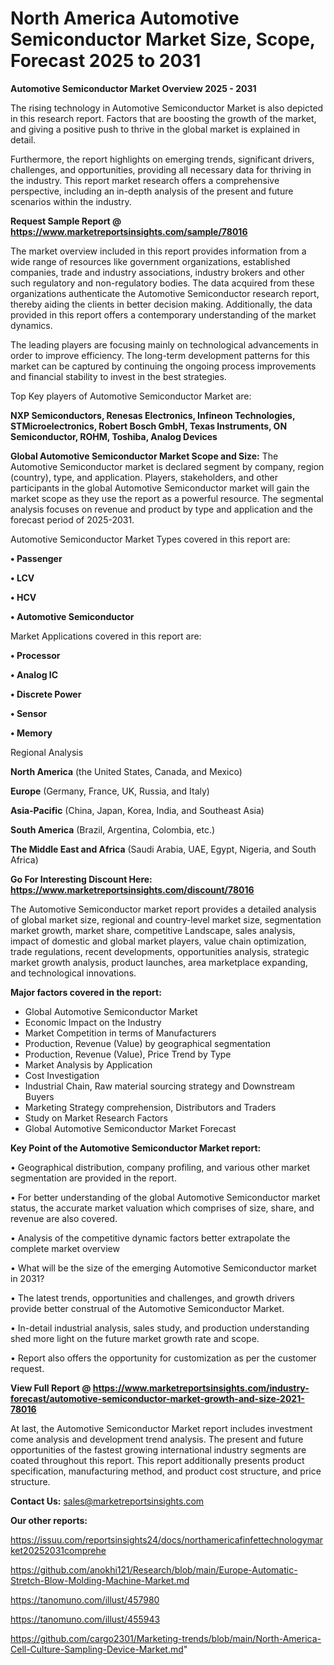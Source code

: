 # North America Automotive Semiconductor Market Size, Scope, Forecast 2025 to 2031

<Strong> Automotive Semiconductor Market Overview 2025 - 2031</strong>

The rising technology in Automotive Semiconductor Market is also depicted in this research report. Factors that are boosting the growth of the market, and giving a positive push to thrive in the global market is explained in detail.

Furthermore, the report highlights on emerging trends, significant drivers, challenges, and opportunities, providing all necessary data for thriving in the industry. This report market research offers a comprehensive perspective, including an in-depth analysis of the present and future scenarios within the industry.

<strong>Request Sample Report @ <a href=https://www.marketreportsinsights.com/sample/78016>https://www.marketreportsinsights.com/sample/78016</a></strong>

The market overview included in this report provides information from a wide range of resources like government organizations, established companies, trade and industry associations, industry brokers and other such regulatory and non-regulatory bodies. The data acquired from these organizations authenticate the Automotive Semiconductor research report, thereby aiding the clients in better decision making. Additionally, the data provided in this report offers a contemporary understanding of the market dynamics.

The leading players are focusing mainly on technological advancements in order to improve efficiency. The long-term development patterns for this market can be captured by continuing the ongoing process improvements and financial stability to invest in the best strategies.

Top Key players of Automotive Semiconductor Market are:

<strong>NXP Semiconductors, Renesas Electronics, Infineon Technologies, STMicroelectronics, Robert Bosch GmbH, Texas Instruments, ON Semiconductor, ROHM, Toshiba, Analog Devices</strong>

<strong><b>Global Automotive Semiconductor Market Scope and Size:</b></strong>
The Automotive Semiconductor market is declared segment by company, region (country), type, and application. Players, stakeholders, and other participants in the global Automotive Semiconductor market will gain the market scope as they use the report as a powerful resource. The segmental analysis focuses on revenue and product by type and application and the forecast period of 2025-2031.

Automotive Semiconductor Market Types covered in this report are:

<strong>• Passenger

• LCV

• HCV

• Automotive Semiconductor</strong>

Market Applications covered in this report are:

<strong>• Processor

• Analog IC

• Discrete Power

• Sensor

• Memory</strong> 

Regional Analysis

<strong>North America</strong> (the United States, Canada, and Mexico)

<strong>Europe</strong> (Germany, France, UK, Russia, and Italy)

<strong>Asia-Pacific</strong> (China, Japan, Korea, India, and Southeast Asia)

<strong>South America</strong> (Brazil, Argentina, Colombia, etc.)

<strong>The Middle East and Africa</strong> (Saudi Arabia, UAE, Egypt, Nigeria, and South Africa)

<strong>Go For Interesting Discount Here: <a href=https://www.marketreportsinsights.com/discount/78016>https://www.marketreportsinsights.com/discount/78016</a></strong>

The Automotive Semiconductor market report provides a detailed analysis of global market size, regional and country-level market size, segmentation market growth, market share, competitive Landscape, sales analysis, impact of domestic and global market players, value chain optimization, trade regulations, recent developments, opportunities analysis, strategic market growth analysis, product launches, area marketplace expanding, and technological innovations.

<strong><b>Major factors covered in the report:</b></strong>
<ul>
  <li>Global Automotive Semiconductor Market </li>
  <li>Economic Impact on the Industry</li>
  <li>Market Competition in terms of Manufacturers</li>
  <li>Production, Revenue (Value) by geographical segmentation</li>
  <li>Production, Revenue (Value), Price Trend by Type</li>
  <li>Market Analysis by Application</li>
  <li>Cost Investigation</li>
  <li>Industrial Chain, Raw material sourcing strategy and Downstream Buyers</li>
  <li>Marketing Strategy comprehension, Distributors and Traders</li>
  <li>Study on Market Research Factors</li>
  <li>Global Automotive Semiconductor Market Forecast</li>
</ul>

<strong><b>Key Point of the Automotive Semiconductor Market report:</b></strong>

• Geographical distribution, company profiling, and various other market segmentation are provided in the report.

• For better understanding of the global Automotive Semiconductor market status, the accurate market valuation which comprises of size, share, and revenue are also covered.

• Analysis of the competitive dynamic factors better extrapolate the complete market overview

• What will be the size of the emerging Automotive Semiconductor market in 2031?

• The latest trends, opportunities and challenges, and growth drivers provide better construal of the Automotive Semiconductor Market.

• In-detail industrial analysis, sales study, and production understanding shed more light on the future market growth rate and scope.

• Report also offers the opportunity for customization as per the customer request.

<strong><b>View Full Report @ <a href=https://www.marketreportsinsights.com/industry-forecast/automotive-semiconductor-market-growth-and-size-2021-78016>https://www.marketreportsinsights.com/industry-forecast/automotive-semiconductor-market-growth-and-size-2021-78016</a></b></strong>


At last, the Automotive Semiconductor Market report includes investment come analysis and development trend analysis. The present and future opportunities of the fastest growing international industry segments are coated throughout this report. This report additionally presents product specification, manufacturing method, and product cost structure, and price structure.

<strong>Contact Us:</strong>
sales@marketreportsinsights.com

<strong>Our other reports:</strong>

<a href=https://issuu.com/reportsinsights24/docs/northamericafinfettechnologymarket20252031comprehe>https://issuu.com/reportsinsights24/docs/northamericafinfettechnologymarket20252031comprehe</a>

<a href=https://github.com/anokhi121/Research/blob/main/Europe-Automatic-Stretch-Blow-Molding-Machine-Market.md>https://github.com/anokhi121/Research/blob/main/Europe-Automatic-Stretch-Blow-Molding-Machine-Market.md</a>

<a href=https://tanomuno.com/illust/457980>https://tanomuno.com/illust/457980</a>

<a href=https://tanomuno.com/illust/455943>https://tanomuno.com/illust/455943</a>

<a href=https://github.com/cargo2301/Marketing-trends/blob/main/North-America-Cell-Culture-Sampling-Device-Market.md>https://github.com/cargo2301/Marketing-trends/blob/main/North-America-Cell-Culture-Sampling-Device-Market.md</a>"
